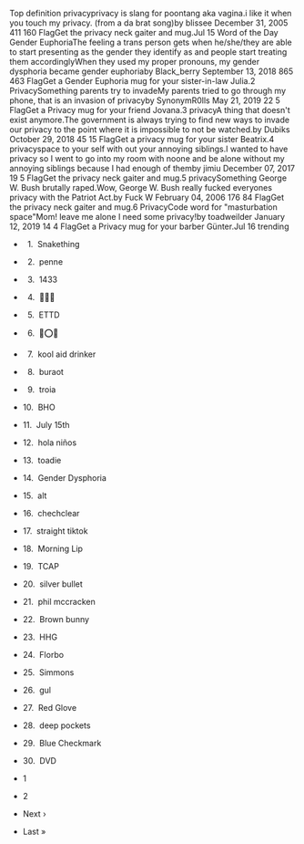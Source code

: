 Top definition privacyprivacy is slang for poontang aka vagina.i like it when you touch my privacy. (from a da brat song)by blissee December 31, 2005 411 160 FlagGet the privacy neck gaiter and mug.Jul 15 Word of the Day Gender EuphoriaThe feeling a trans person gets when he/she/they are able to start presenting as the gender they identify as and people start treating them accordinglyWhen they used my proper pronouns, my gender dysphoria became gender euphoriaby Black\_berry September 13, 2018 865 463 FlagGet a Gender Euphoria mug for your sister-in-law Julia.2 PrivacySomething parents try to invadeMy parents tried to go through my phone, that is an invasion of privacyby SynonymR0lls May 21, 2019 22 5 FlagGet a Privacy mug for your friend Jovana.3 privacyA thing that doesn't exist anymore.The government is always trying to find new ways to invade our privacy to the point where it is impossible to not be watched.by Dubiks October 29, 2018 45 15 FlagGet a privacy mug for your sister Beatrix.4 privacyspace to your self with out your annoying siblings.I wanted to have privacy so I went to go into my room with noone and be alone without my annoying siblings because I had enough of themby jimiu December 07, 2017 19 5 FlagGet the privacy neck gaiter and mug.5 privacySomething George W. Bush brutally raped.Wow, George W. Bush really fucked everyones privacy with the Patriot Act.by Fuck W February 04, 2006 176 84 FlagGet the privacy neck gaiter and mug.6 PrivacyCode word for "masturbation space"Mom! leave me alone I need some privacy!by toadweilder January 12, 2019 14 4 FlagGet a Privacy mug for your barber Günter.Jul 16 trending

*     1.  Snakething
*     2.  penne
*     3.  1433
*     4.  🔴👄🔴
*     5.  ETTD
*     6.  💢⭕️💢
*     7.  kool aid drinker
*     8.  buraot
*     9.  troia
*   10.  BHO
*   11.  July 15th
*   12.  hola niños
*   13.  toadie
*   14.  Gender Dysphoria
*   15.  alt
*   16.  chechclear
*   17.  straight tiktok
*   18.  Morning Lip
*   19.  TCAP
*   20.  silver bullet
*   21.  phil mccracken
*   22.  Brown bunny
*   23.  HHG
*   24.  Florbo
*   25.  Simmons
*   26.  gul
*   27.  Red Glove
*   28.  deep pockets
*   29.  Blue Checkmark
*   30.  DVD

*   1
*   2
*   Next ›
*   Last »